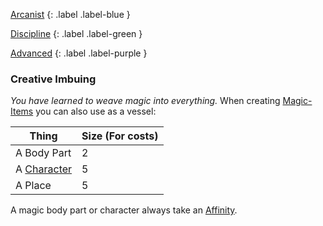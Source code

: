 
[Arcanist](Game/Character-Development#Arcanist)
{: .label .label-blue }

[Discipline](Game/Character-Development#Discipline)
{: .label .label-green }

[Advanced](Game/Character-Development#Advanced)
{: .label .label-purple }
### Creative Imbuing
*You have learned to weave magic into everything.*
When creating [Magic-Items](Game/Magic-Items) you can also use as a vessel:

| Thing                                             | Size (For costs) |
| ------------------------------------------------- | ---------------- |
| A Body Part                                       | 2                |
| A [Character](Game/Core/Terminology#Character) | 5                |
| A Place                                           | 5                |

A magic body part or character always take an [Affinity](Game/Blocks/Affinity).